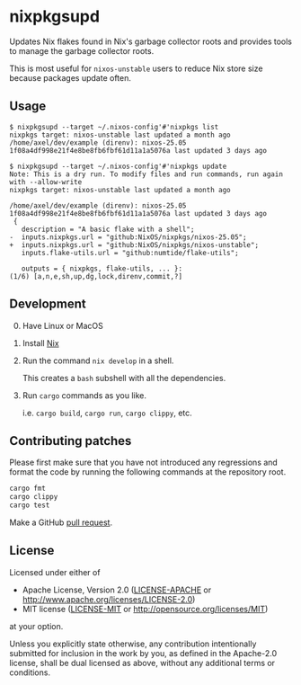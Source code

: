 # nixpkgsupd

Updates Nix flakes found in Nix's garbage collector roots and provides tools to
manage the garbage collector roots.

This is most useful for `nixos-unstable` users to reduce Nix store size because packages update often.

## Usage

```console
$ nixpkgsupd --target ~/.nixos-config'#'nixpkgs list
nixpkgs target: nixos-unstable last updated a month ago
/home/axel/dev/example (direnv): nixos-25.05 1f08a4df998e21f4e8be8fb6fbf61d11a1a5076a last updated 3 days ago

$ nixpkgsupd --target ~/.nixos-config'#'nixpkgs update
Note: This is a dry run. To modify files and run commands, run again with --allow-write
nixpkgs target: nixos-unstable last updated a month ago

/home/axel/dev/example (direnv): nixos-25.05 1f08a4df998e21f4e8be8fb6fbf61d11a1a5076a last updated 3 days ago
 {
   description = "A basic flake with a shell";
-  inputs.nixpkgs.url = "github:NixOS/nixpkgs/nixos-25.05";
+  inputs.nixpkgs.url = "github:NixOS/nixpkgs/nixos-unstable";
   inputs.flake-utils.url = "github:numtide/flake-utils";

   outputs = { nixpkgs, flake-utils, ... }:
(1/6) [a,n,e,sh,up,dg,lock,direnv,commit,?]
```

## Development

0. Have Linux or MacOS

1. Install [Nix](https://nixos.org/download#download-nix)

2. Run the command `nix develop` in a shell.

   This creates a `bash` subshell with all the dependencies.

3. Run `cargo` commands as you like.

   i.e. `cargo build`, `cargo run`, `cargo clippy`, etc.

## Contributing patches

Please first make sure that you have not introduced any regressions and format the code by running the following commands at the repository root.
```sh
cargo fmt
cargo clippy
cargo test
```

Make a GitHub [pull request](https://github.com/axelkar/nixoptupd/pulls).

## License

Licensed under either of

 * Apache License, Version 2.0
   ([LICENSE-APACHE](LICENSE-APACHE) or http://www.apache.org/licenses/LICENSE-2.0)
 * MIT license
   ([LICENSE-MIT](LICENSE-MIT) or http://opensource.org/licenses/MIT)

at your option.

Unless you explicitly state otherwise, any contribution intentionally submitted
for inclusion in the work by you, as defined in the Apache-2.0 license, shall be
dual licensed as above, without any additional terms or conditions.
